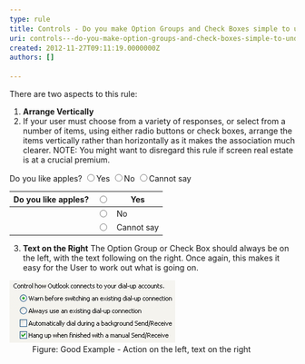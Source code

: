 ```yaml
---
type: rule
title: Controls - Do you make Option Groups and Check Boxes simple to understand?
uri: controls---do-you-make-option-groups-and-check-boxes-simple-to-understand
created: 2012-11-27T09:11:19.0000000Z
authors: []

---
```


 
There are two aspects to this rule:
 
1. **Arrange Vertically**
2. If your user must choose from a variety of responses, or select from a number of items, using either radio buttons or check boxes, arrange the items vertically rather than horizontally as it makes the association much clearer. NOTE: You might want to disregard this rule if screen real estate is at a crucial premium.

Do you like apples? <input type="radio">Yes <input type="radio">No <input type="radio">Cannot say 



| Do you like apples? | <input type="radio"> | Yes |
| --- | --- | --- |
|  | <input type="radio">  | No |
|  | <input type="radio"> | Cannot say |
3. **Text on the Right**     The Option Group or Check Box should always be on the left, with the text following on the right. Once again, this makes it easy for the User to work out what is going on.
<dl class="goodImage"><dt><img alt="Interfaces Action Then Text" src="../../assets/Interfaces_ActionThenText.gif"></dt>
<dd>Figure: Good Example - Action on the left, text on the right</dd></dl>


